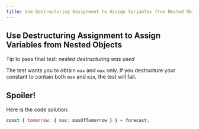 ```yaml
---
title: Use Destructuring Assignment to Assign Variables from Nested Objects
---
```

## Use Destructuring Assignment to Assign Variables from Nested Objects

Tip to pass final test: *nested destructuring was used*

The test wants you to obtain `max` and `max` only. If you destructure your constant to contain both `max` and `min`, the test will fail.

## Spoiler! 

Here is the code solution:

```javascript
const { tomorrow: { max: maxOfTomorrow } } = forecast;
```
